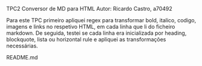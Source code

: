 TPC2 Conversor de MD para HTML
Autor: Ricardo Castro, a70492

Para este TPC primeiro apliquei regex para transformar bold, italico, codigo, imagens e links no respetivo HTML, em cada linha que li do ficheiro markdown.
De seguida, testei se cada linha era inicializada por heading, blockquote, lista ou horizontal rule e apliquei as transformações necessárias.

README.md